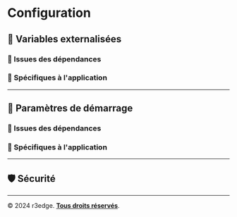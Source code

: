 # Configuration

## 🔹 Variables externalisées

### 📌 Issues des dépendances

### 📌 Spécifiques à l'application

---

## 🔹 Paramètres de démarrage


### 📌 Issues des dépendances

### 📌 Spécifiques à l'application

---

## 🛡️ Sécurité


---

© 2024 r3edge. [**Tous droits réservés**](../LICENSE).